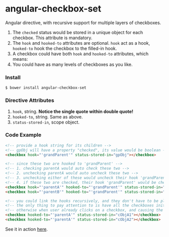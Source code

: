 angular-checkbox-set
====================
Angular directive, with recursive support for multiple layers of checkboxes.

1. The `checked` status would be stored in a unique object for each checkbox. This attribute is mandatory.
2. The `hook` and `hooked-to` attributes are optional. `hook` act as a hook, `hooked-to` hook the checkbox to the filled-in hook.
3. A checkbox could have both `hook` and `hooked-to` attributes, which means:
4. You could have as many levels of checkboxes as you like.

### Install
```command
$ bower install angular-checkbox-set
```

### Directive Attributes
1. `hook`, string. **Notice the single quote within double quote!**
2. `hooked-to`, string. Same as above.
3. `status-stored-in`, scope object.

### Code Example
```html
<!-- provide a hook string for its children -->
<!-- gpObj will have a property "checked", its value would be boolean -->
<checkbox hook="'grandParent'" status-stored-in="gpObj"></checkbox>

<!-- since these two are hooked to 'grandParent' -->
<!-- 1. checking parentA would auto check these two -->
<!-- 2. unchecking parentA would auto uncheck these two -->
<!-- 3. unchecking either of these would uncheck their hook 'grandParent' -->
<!-- 4. if these two are checked, their hook 'grandParent' would be checked -->
<checkbox hook="'parentA'" hooked-to="'grandParent'" status-stored-in="pObjA"></checkbox>
<checkbox hook="'parentB'" hooked-to="'grandParent'" status-stored-in="pObjB"></checkbox>

<!-- you could link the hooks recursively, and they don't have to be placed in a inherited structure in html -->
<!-- the only thing to pay attention to is have all the checkboxes initiate at the same time (no ng-if on or above them) -->
<!-- otherwise when user already clicks on a checkbox, and causing the other to initialise, it's status could be wrong -->
<checkbox hooked-to="'parentA'" status-stored-in="cObjA1"></checkbox>
<checkbox hooked-to="'parentA'" status-stored-in="cObjA2"></checkbox>
```

See it in action [here](http://luxiyalu.com/playground/checkbox/).
